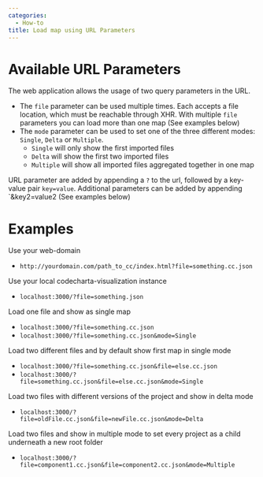 ```yaml
---
categories:
  - How-to
title: Load map using URL Parameters
---
```


# Available URL Parameters

The web application allows the usage of two query parameters in the URL.

- The `file` parameter can be used multiple times. Each accepts a file location, which must be reachable through XHR. With multiple `file` parameters you can load more than one map (See examples below)
- The `mode` parameter can be used to set one of the three different modes: `Single`, `Delta` or `Multiple`.
  - `Single` will only show the first imported files
  - `Delta` will show the first two imported files
  - `Multiple` will show all imported files aggregated together in one map

URL parameter are added by appending a `?` to the url, followed by a key-value pair `key=value`.
Additional parameters can be added by appending `&key2=value2 (See examples below)

# Examples

Use your web-domain

- `http://yourdomain.com/path_to_cc/index.html?file=something.cc.json`

Use your local codecharta-visualization instance

- `localhost:3000/?file=something.json`

Load one file and show as single map

- `localhost:3000/?file=something.cc.json`
- `localhost:3000/?file=something.cc.json&mode=Single`

Load two different files and by default show first map in single mode

- `localhost:3000/?file=something.cc.json&file=else.cc.json`
- `localhost:3000/?file=something.cc.json&file=else.cc.json&mode=Single`

Load two files with different versions of the project and show in delta mode

- `localhost:3000/?file=oldFile.cc.json&file=newFile.cc.json&mode=Delta`

Load two files and show in multiple mode to set every project as a child underneath a new root folder

- `localhost:3000/?file=component1.cc.json&file=component2.cc.json&mode=Multiple`
